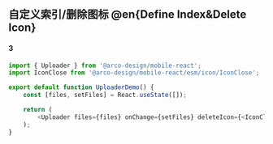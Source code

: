 ## 自定义索引/删除图标 @en{Define Index&Delete Icon}

#### 3

```js
import { Uploader } from '@arco-design/mobile-react';
import IconClose from '@arco-design/mobile-react/esm/icon/IconClose';

export default function UploaderDemo() {
    const [files, setFiles] = React.useState([]);

    return (
        <Uploader files={files} onChange={setFiles} deleteIcon={<IconClose />} hideFile={true} />
    );
}
```
